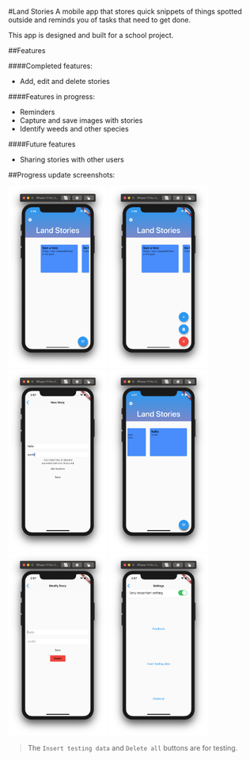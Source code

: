 #Land Stories
A mobile app that stores quick snippets of things spotted outside and reminds you of tasks that need to get done. 

This app is designed and built for a school project.

##Features

####Completed features:
	
* Add, edit and delete stories
	
####Features in progress:
	
* Reminders
* Capture and save images with stories
* Identify weeds and other species
	
####Future features
	
* Sharing stories with other users


##Progress update screenshots:

<img src="Documentation/screenshots/home1.png" alt="Image" width="200"/>

<img src="Documentation/screenshots/home2.png" alt="Image" width="200"/>

<img src="Documentation/screenshots/newstory.png" alt="Image" width="200"/>

<img src="Documentation/screenshots/home3.png" alt="Image" width="200"/>

<img src="Documentation/screenshots/modify.png" alt="Image" width="200"/>

<img src="Documentation/screenshots/settings.png" alt="Image" width="200"/>

> The `Insert testing data` and `Delete all` buttons are for testing. 